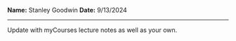**Name:** Stanley Goodwin
**Date:** 9/13/2024

---

Update with myCourses lecture notes as well as your own.